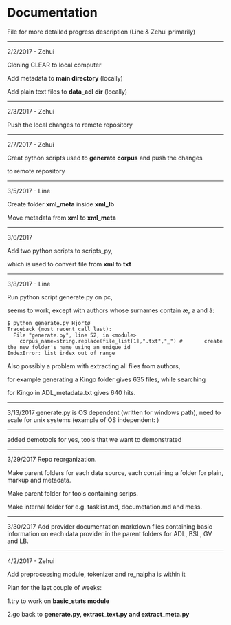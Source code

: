# Documentation #

File for more detailed progress description (Line & Zehui primarily)

---
2/2/2017 - Zehui

Cloning CLEAR to local computer

Add metadata to **main directory** (locally)

Add plain text files to **data_adl dir** (locally)

***
2/3/2017 - Zehui

Push the local changes to remote repository

---
2/7/2017 - Zehui

Creat python scripts used to **generate corpus** and push the changes

to remote repository

---
3/5/2017 - Line

Create folder **xml_meta** inside **xml_lb**

Move  metadata from **xml** to **xml_meta**

---
3/6/2017

Add two python scripts to scripts_py,

which is used to convert file from **xml** to **txt**

---
3/8/2017 - Line

Run python script generate.py on pc,

seems to work, except with authors whose surnames contain æ, ø and å:
~~~
$ python generate.py Hjortø
Traceback (most recent call last):
  File "generate.py", line 52, in <module>
    corpus_name=string.replace(file_list[1],".txt","_") #       create the new folder's name using an unique id
IndexError: list index out of range
~~~

Also possibly a problem with extracting all files from authors,

for example generating a Kingo folder gives 635 files, while searching

for Kingo in ADL_metadata.txt gives 640 hits.

---
3/13/2017
generate.py is OS dependent (written for windows path), need to scale for unix systems (example of OS independent: )

---
added demotools for yes, tools that we want to demonstrated

---
3/29/2017
Repo reorganization.

Make parent folders for each data source, each containing a folder for plain, markup and metadata.

Make parent folder for tools containing scrips.

Make internal folder for e.g. tasklist.md, documetation.md and mess.

---
3/30/2017
Add provider documentation markdown files containing basic information on each data provider in the parent folders for ADL, BSL, GV and LB.

---
4/2/2017 - Zehui

Add preprocessing module, tokenizer and re_nalpha is within it

Plan for the last couple of weeks:

1.try to work on  **basic_stats module**

2.go back to **generate.py, extract_text.py and extract_meta.py**
